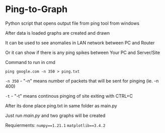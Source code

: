 # Ping-to-Graph

Python script that opens output file from ping tool from windows

After data is loaded graphs are created and drawn 

It can be used to see anomalies in LAN network between PC and Router

Or it can show if there is any ping spikes between Your PC and Server/Site

Command to run in cmd

```ping google.com -n 350 > ping.txt```

```-n 350``` - "-n" means number of packets that will be sent for pinging (ie. -n 400)

```-t``` - "-t" means continous pinging of site exiting with CTRL+C

After its done place ping.txt in same folder as main.py

Just run *main.py* and two graphs will be created 


Requierments: 
```numpy==1.21.1```
```matplotlib==3.4.2```
